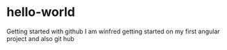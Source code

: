 # hello-world
Getting started with github
I am winfred getting started on my first angular project and also git hub
